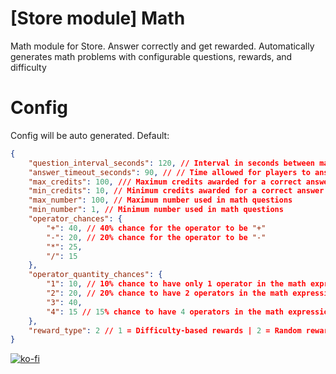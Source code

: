 # [Store module] Math
Math module for Store. Answer correctly and get rewarded. Automatically generates math problems with configurable questions, rewards, and difficulty

# Config
Config will be auto generated. Default:
```json 
{
    "question_interval_seconds": 120, // Interval in seconds between math questions
    "answer_timeout_seconds": 90, // // Time allowed for players to answer (in seconds)
    "max_credits": 100, /// Maximum credits awarded for a correct answer
    "min_credits": 10, // Minimum credits awarded for a correct answer
    "max_number": 100, // Maximum number used in math questions
    "min_number": 1, // Minimum number used in math questions
    "operator_chances": { 
        "+": 40, // 40% chance for the operator to be "+"
        "-": 20, // 20% chance for the operator to be "-"
        "*": 25,
        "/": 15
    },
    "operator_quantity_chances": {
        "1": 10, // 10% chance to have only 1 operator in the math expression
        "2": 20, // 20% chance to have 2 operators in the math expression
        "3": 40,
        "4": 15 // 15% chance to have 4 operators in the math expression, can add more
    },
    "reward_type": 2 // 1 = Difficulty-based rewards | 2 = Random rewards
}
```
[![ko-fi](https://ko-fi.com/img/githubbutton_sm.svg)](https://ko-fi.com/L4L611665R)
